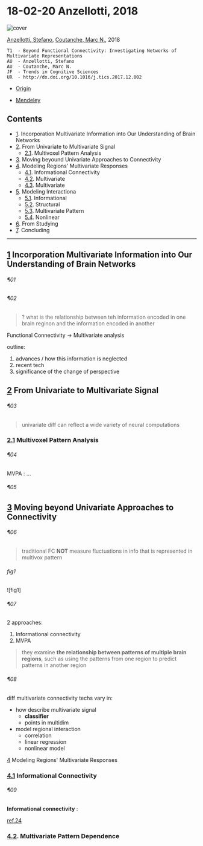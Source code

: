 <!--
Filename: 	180220_anzellotti_2018.md
Project: 	/Users/shume/Documents/Cahier
Author: 	shumez <https://github.com/shumez>
Created: 	2017-03-19 14:45:0
Modified: 	2019-06-07 17:17:11
-----
Copyright (c) 2019 shumez
-->

18-02-20 Anzellotti, 2018
=========================

![cover]

[Anzellotti, Stefano], [Coutanche, Marc N.], 2018

```
T1  - Beyond Functional Connectivity: Investigating Networks of Multivariate Representations
AU  - Anzellotti, Stefano
AU  - Coutanche, Marc N.
JF  - Trends in Cognitive Sciences
UR  - http://dx.doi.org/10.1016/j.tics.2017.12.002
```

- [Origin]

- [Mendeley]


Contents
--------

- [1]. Incorporation Multivariate Information into Our Understanding of Brain Networks
- [2]. From Univariate to Multivariate Signal
    - [2.1]. Multivoxel Pattern Analysis
- [3]. Moving beyound Univariate Approaches to Connectivity
- [4]. Modeling Regions' Multivariate Responses
    - [4.1]. Informational Connectivity
    - [4.2]. Multivariate
    - [4.3]. Multivariate
- [5]. Modeling Interactiona
    - [5.1]. Informational
    - [5.2]. Structural
    - [5.3]. Multivariate Pattern
    - [5.4]. Nonlinear
- [6]. From Studying
- [7]. Concluding


---


[1] Incorporation Multivariate Information into Our Understanding of Brain Networks
-----------------------------------------------

###### ¶01

###### ¶02

> ? what is the relationship  between teh information encoded in one brain reginon and the information encoded in another

Functional Connectivity -> Multivariate analysis


outline:

1. advances / how this information is neglected
2. recent tech
3. significance of the change of perspective



[2] From Univariate to Multivariate Signal
------------------------------------------

###### ¶03

> univariate diff can reflect a wide variety of neural computations


### [2.1] Multivoxel Pattern Analysis

###### ¶04

MVPA
: ...

###### ¶05

[3] Moving beyond Univariate Approaches to Connectivity
-------------------------------------------------------

###### ¶06

> traditional FC **NOT** measure fluctuations in info that is represented in multivox pattern

###### fig1
![fig1]

###### ¶07

2 approaches:
1. Informational connectivity
2. MVPA

> they examine **the relationship between patterns of multiple brain regions**, such as using the patterns from one region to predict patterns in another region


###### ¶08

diff multivariate connectivity techs vary in:
- how describe multivariate signal
    - **classifier**
    - points in multidim
- model regional interaction
    - correlation
    - linear regression
    - nonlinear model



[4] Modeling Regions' Multivariate Responses


### [4.1] Informational Connectivity

###### ¶09

**Informational connectivity**
:

[ref.24]

### [4.2]. Multivariate Pattern Dependence




[cover]: http://www.cell.com/cms/attachment/2119081328/2088929830/cover.tif.jpg

[Origin]: http://www.cell.com/trends/cognitive-sciences/fulltext/S1364-6613(17)30262-0
[Mendeley]: https://www.mendeley.com/viewer/?fileId=2308889e-74ec-535f-510a-e84f7db771ab&documentId=3da3e288-289f-30ee-80dd-975003e6aee6 "..."

[Anzellotti, Stefano]: https://scsb.mit.edu/people/scsb-postdoctoral-fellows/stefano-anzellotti/
[Coutanche, Marc N.]: http://www.mcoutanche.com

[1]: #
[2]: #
[2.1]: #
[3]: #
[4]: #
[4.1]: #
[ref.24]: https://www.frontiersin.org/articles/10.3389/fnhum.2013.00015/full "Marc N. Coutanche, 2013"
[4.2]: #
[4.3]: #
[5]: #
[5.1]: #
[5.2]: #
[5.3]: #
[5.4]: #
[6]: #
[7]: #